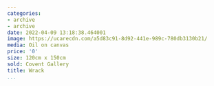 ```yaml
---
categories:
- archive
- archive
date: 2022-04-09 13:18:38.464001
image: https://ucarecdn.com/a5d83c91-8d92-441e-989c-780db3130b21/
media: Oil on canvas
price: '0'
size: 120cm x 150cm
sold: Covent Gallery
title: Wrack
...
```

